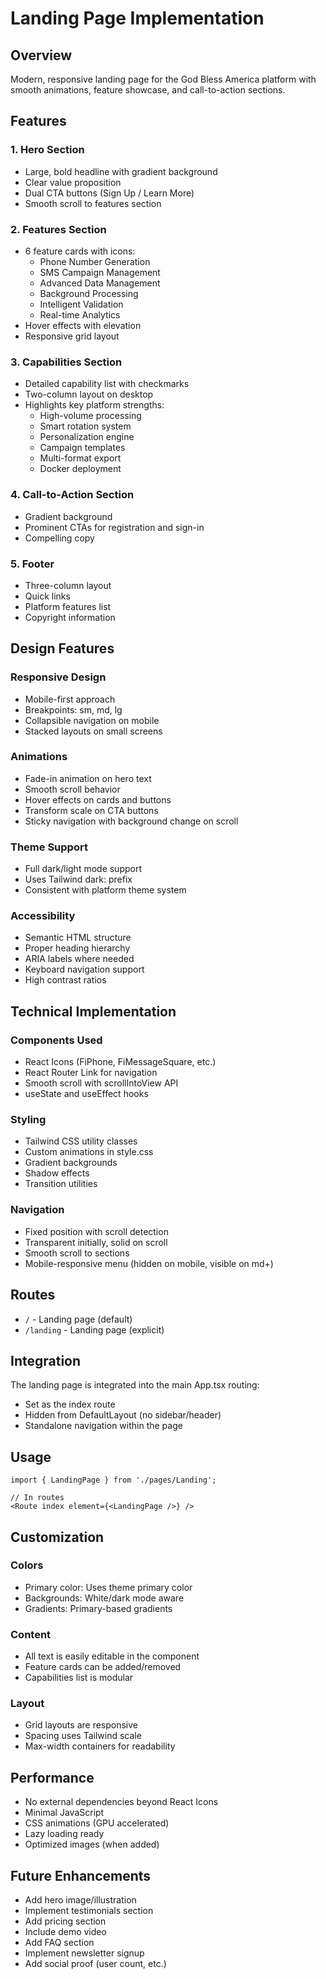 # Landing Page Implementation

## Overview

Modern, responsive landing page for the God Bless America platform with smooth animations, feature showcase, and call-to-action sections.

## Features

### 1. Hero Section
- Large, bold headline with gradient background
- Clear value proposition
- Dual CTA buttons (Sign Up / Learn More)
- Smooth scroll to features section

### 2. Features Section
- 6 feature cards with icons:
  - Phone Number Generation
  - SMS Campaign Management
  - Advanced Data Management
  - Background Processing
  - Intelligent Validation
  - Real-time Analytics
- Hover effects with elevation
- Responsive grid layout

### 3. Capabilities Section
- Detailed capability list with checkmarks
- Two-column layout on desktop
- Highlights key platform strengths:
  - High-volume processing
  - Smart rotation system
  - Personalization engine
  - Campaign templates
  - Multi-format export
  - Docker deployment

### 4. Call-to-Action Section
- Gradient background
- Prominent CTAs for registration and sign-in
- Compelling copy

### 5. Footer
- Three-column layout
- Quick links
- Platform features list
- Copyright information

## Design Features

### Responsive Design
- Mobile-first approach
- Breakpoints: sm, md, lg
- Collapsible navigation on mobile
- Stacked layouts on small screens

### Animations
- Fade-in animation on hero text
- Smooth scroll behavior
- Hover effects on cards and buttons
- Transform scale on CTA buttons
- Sticky navigation with background change on scroll

### Theme Support
- Full dark/light mode support
- Uses Tailwind dark: prefix
- Consistent with platform theme system

### Accessibility
- Semantic HTML structure
- Proper heading hierarchy
- ARIA labels where needed
- Keyboard navigation support
- High contrast ratios

## Technical Implementation

### Components Used
- React Icons (FiPhone, FiMessageSquare, etc.)
- React Router Link for navigation
- Smooth scroll with scrollIntoView API
- useState and useEffect hooks

### Styling
- Tailwind CSS utility classes
- Custom animations in style.css
- Gradient backgrounds
- Shadow effects
- Transition utilities

### Navigation
- Fixed position with scroll detection
- Transparent initially, solid on scroll
- Smooth scroll to sections
- Mobile-responsive menu (hidden on mobile, visible on md+)

## Routes

- `/` - Landing page (default)
- `/landing` - Landing page (explicit)

## Integration

The landing page is integrated into the main App.tsx routing:
- Set as the index route
- Hidden from DefaultLayout (no sidebar/header)
- Standalone navigation within the page

## Usage

```tsx
import { LandingPage } from './pages/Landing';

// In routes
<Route index element={<LandingPage />} />
```

## Customization

### Colors
- Primary color: Uses theme primary color
- Backgrounds: White/dark mode aware
- Gradients: Primary-based gradients

### Content
- All text is easily editable in the component
- Feature cards can be added/removed
- Capabilities list is modular

### Layout
- Grid layouts are responsive
- Spacing uses Tailwind scale
- Max-width containers for readability

## Performance

- No external dependencies beyond React Icons
- Minimal JavaScript
- CSS animations (GPU accelerated)
- Lazy loading ready
- Optimized images (when added)

## Future Enhancements

- Add hero image/illustration
- Implement testimonials section
- Add pricing section
- Include demo video
- Add FAQ section
- Implement newsletter signup
- Add social proof (user count, etc.)
